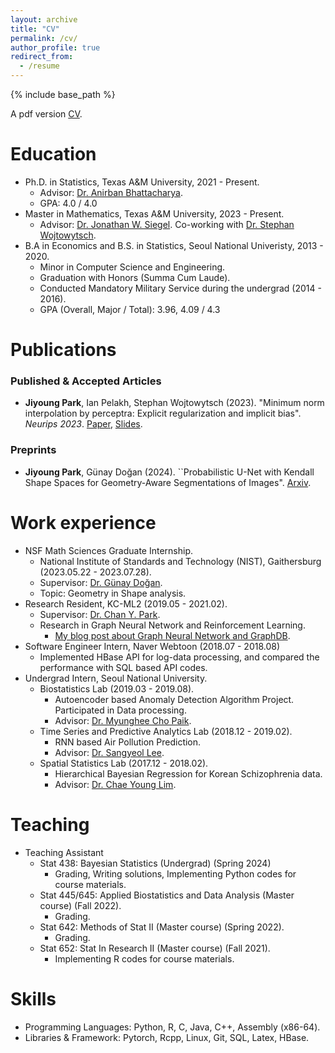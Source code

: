 ```yaml
---
layout: archive
title: "CV"
permalink: /cv/
author_profile: true
redirect_from:
  - /resume
---
```


{% include base_path %}

A pdf version [CV](http://wldyddl5510.github.io/files/cv.pdf).

Education
======
* Ph.D. in Statistics, Texas A&M University, 2021 - Present.
  * Advisor: [Dr. Anirban Bhattacharya](https://sites.google.com/view/anirban-bhattacharya-tamu/).
  * GPA: 4.0 / 4.0
* Master in Mathematics, Texas A&M University, 2023 - Present.
    * Advisor: [Dr. Jonathan W. Siegel](https://jwsiegel2510.github.io/). Co-working with [Dr. Stephan Wojtowytsch](https://www.swojtowytsch.com/).
* B.A in Economics and B.S. in Statistics, Seoul National Univeristy, 2013 - 2020.
  * Minor in Computer Science and Engineering.
  * Graduation with Honors (Summa Cum Laude).
  * Conducted Mandatory Military Service during the undergrad (2014 - 2016).
  * GPA (Overall, Major / Total): 3.96, 4.09 / 4.3
 
Publications
======
### Published & Accepted Articles
* **Jiyoung Park**, Ian Pelakh, Stephan Wojtowytsch (2023). "Minimum norm interpolation by perceptra: Explicit regularization and implicit bias". *Neurips 2023*. [Paper](https://arxiv.org/abs/2311.06138), [Slides](http://wldyddl5510.github.io/files/radial_sym_slides.pdf).

### Preprints
* **Jiyoung Park**, Günay Doğan (2024). ``Probabilistic U-Net with Kendall Shape Spaces for Geometry-Aware Segmentations of Images". [Arxiv](https://arxiv.org/abs/2410.14017).

Work experience
======
* NSF Math Sciences Graduate Internship.
  * National Institute of Standards and Technology (NIST), Gaithersburg (2023.05.22 - 2023.07.28).
  * Supervisor: [Dr. Günay Doğan](http://gunaydogan.info/).
  * Topic: Geometry in Shape analysis.
* Research Resident, KC-ML2 (2019.05 - 2021.02).
  * Supervisor: [Dr. Chan Y. Park](https://www.linkedin.com/in/chan-youn-park/).
  * Research in Graph Neural Network and Reinforcement Learning. 
    * [My blog post about Graph Neural Network and GraphDB](https://www.kc-ml2.com/posts/blog_GraphDB&GNN).
* Software Engineer Intern, Naver Webtoon (2018.07 - 2018.08)
  * Implemented HBase API for log-data processing, and compared the performance with SQL based API codes.
* Undergrad Intern, Seoul National University.
  * Biostatistics Lab (2019.03 - 2019.08).
    * Autoencoder based Anomaly Detection Algorithm Project. Participated in Data processing.
    * Advisor: [Dr. Myunghee Cho Paik](https://mcpstat.github.io/).
  * Time Series and Predictive Analytics Lab (2018.12 - 2019.02).
    * RNN based Air Pollution Prediction.
    * Advisor: [Dr. Sangyeol Lee](https://sites.google.com/snu.ac.kr/tspa/).
  * Spatial Statistics Lab (2017.12 - 2018.02).
    * Hierarchical Bayesian Regression for Korean Schizophrenia data.
    * Advisor: [Dr. Chae Young Lim](https://limcstat.github.io/).

Teaching
======

* Teaching Assistant
  * Stat 438: Bayesian Statistics (Undergrad) (Spring 2024)
    * Grading, Writing solutions, Implementing Python codes for course materials. 
  * Stat 445/645: Applied Biostatistics and Data Analysis (Master course) (Fall 2022).
    * Grading.
  * Stat 642: Methods of Stat II (Master course) (Spring 2022).
    * Grading.
  * Stat 652: Stat In Research II (Master course) (Fall 2021).
    * Implementing R codes for course materials.
  
Skills
======
* Programming Languages: Python, R, C, Java, C++, Assembly (x86-64).
* Libraries & Framework: Pytorch, Rcpp, Linux, Git, SQL, Latex, HBase.

<!---
Talks
======
  <ul>{% for post in site.talks %}
    {% include archive-single-talk-cv.html %}
  {% endfor %}</ul>
-->
